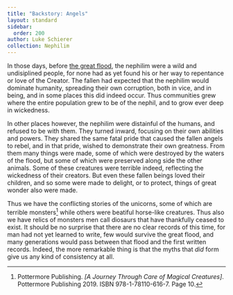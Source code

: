 ```yaml
---
title: "Backstory: Angels"
layout: standard
sidebar:
  order: 200
author: Luke Schierer
collection: Nephilim
---
```


In those days, before [the great flood], the nephilim were a wild and undisiplined people, for none had as yet found his or her way to repentance or love of the Creator. The fallen had expected that the nephilim would dominate humanity, spreading their own corruption, both in vice, and in being, and in some places this did indeed occur. Thus communities grew where the entire population grew to be of the nephil, and to grow ever deep in wickedness.

In other places however, the nephilim were distainful of the humans, and refused to be with them. They turned inward, focusing on their own abilities and powers. They shared the same fatal pride that caused the fallen angels to rebel, and in that pride, wished to demonstrate their own greatness. From them many things were made, some of which were destroyed by the waters of the flood, but some of which were preserved along side the other animals. Some of these creatures were terrible indeed, reflecting the wickedness of their creators. But even these fallen beings loved their children, and so some were made to delight, or to protect, things of great wonder also were made.

Thus we have the conflicting stories of the unicorns, some of which are terrible monsters[^241120-4] while others were beatiful horse-like creatures. Thus also we have relics of monsters men call diosaurs that have thankfully ceased to exist. It should be no surprise that there are no clear records of this time, for man had not yet learned to write, few would survive the great flood, and many generations would pass between that flood and the first written records. Indeed, the more remarkable thing is that the myths that _did_ form give us any kind of consistency at all.

[the great flood]: ../the_flood/

[^241120-4]: Pottermore Publishing. _[A Journey Through Care of Magical Creatures]_. Pottermore Publishing 2019. ISBN 978-1-78110-616-7. Page 10.
